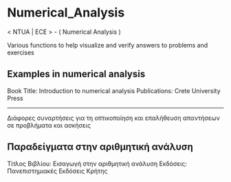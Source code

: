 # Numerical_Analysis
&lt; NTUA | ECE > - ( Numerical Analysis )

Various functions to help visualize and verify answers to problems and exercises

Examples in numerical analysis
------------------------------------

Book Title: Introduction to numerical analysis
Publications: Crete University Press

---

Διάφορες συναρτήσεις για τη οπτικοποίηση και επαλήθευση απαντήσεων σε προβλήματα και ασκήσεις

Παραδείγματα στην αριθμητική ανάλυση
------------------------------------

Τίτλος Βιβλίου:	Εισαγωγή στην αριθμητική ανάλυση
Εκδόσεις:	Πανεπιστημιακές Εκδόσεις Κρήτης
